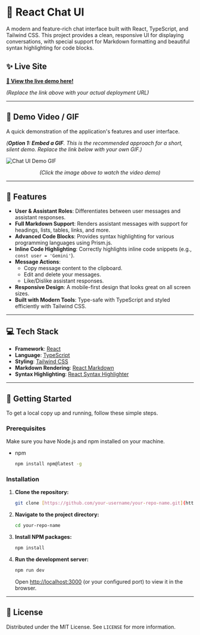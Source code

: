 # 🤖 React Chat UI

A modern and feature-rich chat interface built with React, TypeScript, and Tailwind CSS. This project provides a clean, responsive UI for displaying conversations, with special support for Markdown formatting and beautiful syntax highlighting for code blocks.

## ✨ Live Site

**[🚀 View the live demo here!](https://your-live-site-url.com)**

*(Replace the link above with your actual deployment URL)*

---

## 🎥 Demo Video / GIF

A quick demonstration of the application's features and user interface.

*(**Option 1: Embed a GIF**. This is the recommended approach for a short, silent demo. Replace the link below with your own GIF.)*

![Chat UI Demo GIF](https://via.placeholder.com/800x500.png?text=Your+App+Demo+GIF+Here)


<p align="center">
  <em>(Click the image above to watch the video demo)</em>
</p>

---

## 🌟 Features

* **User & Assistant Roles**: Differentiates between user messages and assistant responses.
* **Full Markdown Support**: Renders assistant messages with support for headings, lists, tables, links, and more.
* **Advanced Code Blocks**: Provides syntax highlighting for various programming languages using Prism.js.
* **Inline Code Highlighting**: Correctly highlights inline code snippets (e.g., `const user = 'Gemini'`).
* **Message Actions**:
    * Copy message content to the clipboard.
    * Edit and delete your messages.
    * Like/Dislike assistant responses.
* **Responsive Design**: A mobile-first design that looks great on all screen sizes.
* **Built with Modern Tools**: Type-safe with TypeScript and styled efficiently with Tailwind CSS.

---

## 💻 Tech Stack

* **Framework**: [React](https://reactjs.org/)
* **Language**: [TypeScript](https://www.typescriptlang.org/)
* **Styling**: [Tailwind CSS](https://tailwindcss.com/)
* **Markdown Rendering**: [React Markdown](https://github.com/remarkjs/react-markdown)
* **Syntax Highlighting**: [React Syntax Highlighter](https://github.com/react-syntax-highlighter/react-syntax-highlighter)

---

## 🚀 Getting Started

To get a local copy up and running, follow these simple steps.

### Prerequisites

Make sure you have Node.js and npm installed on your machine.

* npm
    ```sh
    npm install npm@latest -g
    ```

### Installation

1.  **Clone the repository:**
    ```sh
    git clone [https://github.com/your-username/your-repo-name.git](https://github.com/your-username/your-repo-name.git)
    ```
2.  **Navigate to the project directory:**
    ```sh
    cd your-repo-name
    ```
3.  **Install NPM packages:**
    ```sh
    npm install
    ```
4.  **Run the development server:**
    ```sh
    npm run dev
    ```
    Open [http://localhost:3000](http://localhost:3000) (or your configured port) to view it in the browser.

---

## 📄 License

Distributed under the MIT License. See `LICENSE` for more information.
